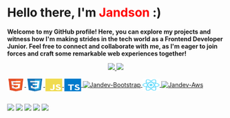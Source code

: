 <h1><b>Hello there, I'm <span style="color:#FF0000;">Jandson</span> :)</b></h1>  

<p><b>Welcome to my GitHub profile! Here, you can explore my projects and witness how I'm making strides in the tech world as a Frontend Developer Junior. Feel free to connect and collaborate with me, as I'm eager to join forces and craft some remarkable web experiences together!</b></p>

<!-- If you're seeing this, congratulations... Now, Can you provide me with a challenge? :) -->
<!--"Any application that can be written in JavaScript, will eventually be written in JavaScript." – Jeff Atwood, Author, Entrepreneur, Cofounder of StackOverflow.-->
<div align="center">
  <a href="https://github.com/jandsonrj">
  <img height="165em" src="https://github-readme-stats.vercel.app/api?username=jandsonrj&show_icons=true&theme=vision-friendly-dark&include_all_commits=true&count_private=true"/>
  <img height="165em" src="https://github-readme-stats.vercel.app/api/top-langs/?username=jandsonrj&layout=compact&langs_count=7&theme=vision-friendly-dark"/>
</div>

<div style="display: inline_block"><br>
  <img align="center" alt="Jandev-HTML" height="30" width="40" src="https://raw.githubusercontent.com/devicons/devicon/master/icons/html5/html5-original.svg">
  <img align="center" alt="Jandev-CSS" height="30" width="40" src="https://raw.githubusercontent.com/devicons/devicon/master/icons/css3/css3-original.svg">
  <img align="center" alt="Jandev-Js" height="30" width="40" src="https://raw.githubusercontent.com/devicons/devicon/master/icons/javascript/javascript-plain.svg">
  <img align="center" alt="Jandev-Ts" height="30" width="40" src="https://raw.githubusercontent.com/devicons/devicon/master/icons/typescript/typescript-plain.svg">
  <img align="center" alt="Jandev-Bootstrap" height="30" width="40" src="https://cdn.jsdelivr.net/gh/devicons/devicon/icons/bootstrap/bootstrap-original.svg">
  <img align="center" alt="Jandev-React" height="30" width="40" src="https://raw.githubusercontent.com/devicons/devicon/master/icons/react/react-original.svg">
  <img align="center" alt="Jandev-Aws" height="30" width="40" src="https://cdn.jsdelivr.net/gh/devicons/devicon/icons/amazonwebservices/amazonwebservices-original.svg">  </div>
  
  ##
  
<div>
<a href="https://www.linkedin.com/in/jandsonrj/" target="_blank"><img src="https://img.shields.io/badge/-LinkedIn-%230077B5?style=for-the-badge&logo=linkedin&logoColor=white" target="_blank"></a> 
<a href="https://www.twitch.tv/jn7fps" target="_blank"><img src="https://img.shields.io/badge/Twitch-9146FF?style=for-the-badge&logo=twitch&logoColor=white" target="_blank"></a>
<a href="https://www.youtube.com/channel/UCLLQEKcAYUaLV5AzhzpdmcQ" target="_blank"><img src="https://img.shields.io/badge/YouTube-FF0000?style=for-the-badge&logo=youtube&logoColor=white" target="_blank"></a>
<a href="https://discord.gg/aTuh7kX" target="_blank"><img src="https://img.shields.io/badge/Discord-7289DA?style=for-the-badge&logo=discord&logoColor=white" target="_blank"></a>
<a href = "mailto:contatojandson1512@gmail.com"><img src="https://img.shields.io/badge/-Gmail-%23333?style=for-the-badge&logo=gmail&logoColor=white" target="_blank"></a>
</div>

<!--just a kind--> 
<!--just a kind--> 
<!--just a kind--> 
